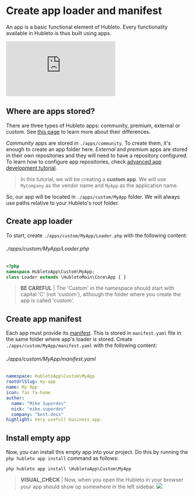 # Create app loader and manifest

An app is a basic functional element of Hubleto. Every functionality available in Hubleto is thus built using apps.

<div class="youtube-video">
  <iframe src="https://www.youtube.com/embed/EDwpRQBVIuY" title="YouTube video player" frameborder="0" allow="accelerometer; autoplay; clipboard-write; encrypted-media; gyroscope; picture-in-picture; web-share" referrerpolicy="strict-origin-when-cross-origin" allowfullscreen></iframe>
</div>

## Where are apps stored?

There are three types of Hubleto apps: community, premium, external or custom. See [this page](../apps) to learn more about their differences.

*Community* apps are stored in `./apps/community`. To create them, it's enough to create an app folder here. *External* and *premium* apps are stored in their own repositories and they will need to have a repository configured. To learn how to configure app repositories, check [advanced app development tutorial](../advanced-development).

> In this tutorial, we will be creating a **custom app**. We will use `MyCompany` as the vendor name and `MyApp` as the application name.

So, our app will be located in `./apps/custom/MyApp` folder. We will always use paths relative to your Hubleto's root folder.

## Create app loader

To start, create `./apps/custom/MyApp/Loader.php` with the following content:

###### ./apps/custom/MyApp/Loader.php
```php
<?php
namespace HubletoApp\Custom\MyApp;
class Loader extends \HubletoMain\Core\App { }
```

> **BE CAREFUL** | The 'Custom' in the namespace should start with capital 'C' (not 'custom'), although the folder where you create the app is called 'custom'.

## Create app manifest

Each app must provide its [manifest](../app-manifest). This is stored in `manifest.yaml` file in the same folder where app's loader is stored. Create `./apps/custom/MyApp/manifest.yaml` with the following content:

###### ./apps/custom/MyApp/manifest.yaml
```yaml
namespace: HubletoApp\Custom\MyApp
rootUrlSlug: my-app
name: My App
icon: fas fa-home
author:
  name: "Mike Superdev"
  nick: "mike.superdev"
  company: "best.devs"
highlight: Very usefull business app.
```

## Install empty app

Now, you can install this empty app into your project. Do this by running the `php hubleto app install` command as follows:

```
php hubleto app install \HubletoApp\Custom\MyApp
```

> **VISUAL_CHECK** | Now, when you open the Hubleto in your browser your app should show up somewhere in the left sidebar.
> <img src="{{ bookRootUrl }}/content/assets/images/my-app-in-sidebar.png" />

